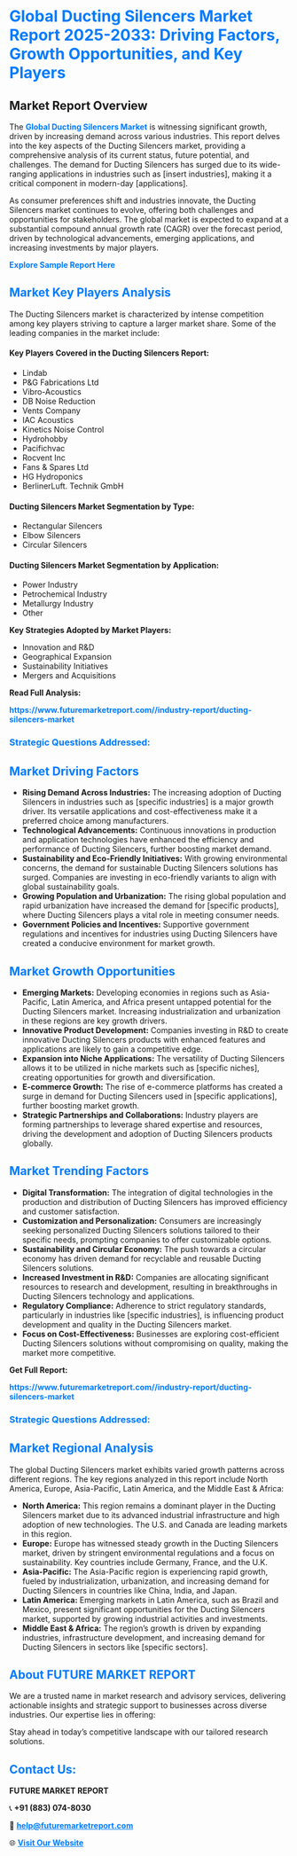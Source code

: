 <h1 style="color: #007BFF;">Global Ducting Silencers Market Report 2025-2033: Driving Factors, Growth Opportunities, and Key Players</h1>

<section id="overview">
<h2>Market Report Overview</h2>
<p>The <a href="https://www.futuremarketreport.com//industry-report/ducting-silencers-market" style="color: #007BFF; text-decoration: none;"><strong>Global Ducting Silencers Market</strong></a> is witnessing significant growth, driven by increasing demand across various industries. This report delves into the key aspects of the Ducting Silencers market, providing a comprehensive analysis of its current status, future potential, and challenges. The demand for Ducting Silencers has surged due to its wide-ranging applications in industries such as [insert industries], making it a critical component in modern-day [applications].</p>
<p>As consumer preferences shift and industries innovate, the Ducting Silencers market continues to evolve, offering both challenges and opportunities for stakeholders. The global market is expected to expand at a substantial compound annual growth rate (CAGR) over the forecast period, driven by technological advancements, emerging applications, and increasing investments by major players.</p>
</section>

<section id="overview">
<p><a href="https://www.futuremarketreport.com//request-sample/reportId=89297" style="color: #007BFF; text-decoration: none;"><strong>Explore Sample Report Here</strong></a></p>
</section>

<section id="key-players">
<h2 style="color: #007BFF;">Market Key Players Analysis</h2>
<p>The Ducting Silencers market is characterized by intense competition among key players striving to capture a larger market share. Some of the leading companies in the market include:</p>
<h4>Key Players Covered in the Ducting Silencers Report:</h4>
<ul><li>Lindab</li><li>P&amp;G Fabrications Ltd</li><li>Vibro-Acoustics</li><li>DB Noise Reduction</li><li>Vents Company</li><li>IAC Acoustics</li><li>Kinetics Noise Control</li><li>Hydrohobby</li><li>Pacifichvac</li><li>Rocvent Inc</li><li>Fans &amp; Spares Ltd</li><li>HG Hydroponics</li><li>BerlinerLuft. Technik GmbH</li></ul>
<h4>Ducting Silencers Market Segmentation by Type:</h4>
<ul><li>Rectangular Silencers</li><li>Elbow Silencers</li><li>Circular Silencers</li></ul>

<h4>Ducting Silencers Market Segmentation by Application:</h4>
<ul><li>Power Industry</li><li>Petrochemical Industry</li><li>Metallurgy Industry</li><li>Other</li></ul>
<p><strong>Key Strategies Adopted by Market Players:</strong></p>
<ul>
<li>Innovation and R&D</li>
<li>Geographical Expansion</li>
<li>Sustainability Initiatives</li>
<li>Mergers and Acquisitions</li>
</ul>
</section>

<section>
<p><strong>Read Full Analysis: </strong></p><a href="https://www.futuremarketreport.com//industry-report/ducting-silencers-market" style="color: #007BFF; text-decoration: none;"><strong>https://www.futuremarketreport.com//industry-report/ducting-silencers-market</strong></a>
<h3 style="color: #007BFF;">Strategic Questions Addressed:</h3>
</section>

<section id="driving-factors">
<h2 style="color: #007BFF;">Market Driving Factors</h2>
<ul>
<li><strong>Rising Demand Across Industries:</strong> The increasing adoption of Ducting Silencers in industries such as [specific industries] is a major growth driver. Its versatile applications and cost-effectiveness make it a preferred choice among manufacturers.</li>
<li><strong>Technological Advancements:</strong> Continuous innovations in production and application technologies have enhanced the efficiency and performance of Ducting Silencers, further boosting market demand.</li>
<li><strong>Sustainability and Eco-Friendly Initiatives:</strong> With growing environmental concerns, the demand for sustainable Ducting Silencers solutions has surged. Companies are investing in eco-friendly variants to align with global sustainability goals.</li>
<li><strong>Growing Population and Urbanization:</strong> The rising global population and rapid urbanization have increased the demand for [specific products], where Ducting Silencers plays a vital role in meeting consumer needs.</li>
<li><strong>Government Policies and Incentives:</strong> Supportive government regulations and incentives for industries using Ducting Silencers have created a conducive environment for market growth.</li>
</ul>
</section>

<section id="growth-opportunities">
<h2 style="color: #007BFF;">Market Growth Opportunities</h2>
<ul>
<li><strong>Emerging Markets:</strong> Developing economies in regions such as Asia-Pacific, Latin America, and Africa present untapped potential for the Ducting Silencers market. Increasing industrialization and urbanization in these regions are key growth drivers.</li>
<li><strong>Innovative Product Development:</strong> Companies investing in R&D to create innovative Ducting Silencers products with enhanced features and applications are likely to gain a competitive edge.</li>
<li><strong>Expansion into Niche Applications:</strong> The versatility of Ducting Silencers allows it to be utilized in niche markets such as [specific niches], creating opportunities for growth and diversification.</li>
<li><strong>E-commerce Growth:</strong> The rise of e-commerce platforms has created a surge in demand for Ducting Silencers used in [specific applications], further boosting market growth.</li>
<li><strong>Strategic Partnerships and Collaborations:</strong> Industry players are forming partnerships to leverage shared expertise and resources, driving the development and adoption of Ducting Silencers products globally.</li>
</ul>
</section>

<section id="trending-factors">
<h2 style="color: #007BFF;">Market Trending Factors</h2>
<ul>
<li><strong>Digital Transformation:</strong> The integration of digital technologies in the production and distribution of Ducting Silencers has improved efficiency and customer satisfaction.</li>
<li><strong>Customization and Personalization:</strong> Consumers are increasingly seeking personalized Ducting Silencers solutions tailored to their specific needs, prompting companies to offer customizable options.</li>
<li><strong>Sustainability and Circular Economy:</strong> The push towards a circular economy has driven demand for recyclable and reusable Ducting Silencers solutions.</li>
<li><strong>Increased Investment in R&D:</strong> Companies are allocating significant resources to research and development, resulting in breakthroughs in Ducting Silencers technology and applications.</li>
<li><strong>Regulatory Compliance:</strong> Adherence to strict regulatory standards, particularly in industries like [specific industries], is influencing product development and quality in the Ducting Silencers market.</li>
<li><strong>Focus on Cost-Effectiveness:</strong> Businesses are exploring cost-efficient Ducting Silencers solutions without compromising on quality, making the market more competitive.</li>
</ul>
</section>

<section>
<p><strong>Get Full Report: </strong></p><a href="https://www.futuremarketreport.com//industry-report/ducting-silencers-market" style="color: #007BFF; text-decoration: none;"><strong>https://www.futuremarketreport.com//industry-report/ducting-silencers-market</strong></a>
<h3 style="color: #007BFF;">Strategic Questions Addressed:</h3>
</section>


<section id="regional-analysis">
<h2 style="color: #007BFF;">Market Regional Analysis</h2>
<p>The global Ducting Silencers market exhibits varied growth patterns across different regions. The key regions analyzed in this report include North America, Europe, Asia-Pacific, Latin America, and the Middle East & Africa:</p>
<ul>
<li><strong>North America:</strong> This region remains a dominant player in the Ducting Silencers market due to its advanced industrial infrastructure and high adoption of new technologies. The U.S. and Canada are leading markets in this region.</li>
<li><strong>Europe:</strong> Europe has witnessed steady growth in the Ducting Silencers market, driven by stringent environmental regulations and a focus on sustainability. Key countries include Germany, France, and the U.K.</li>
<li><strong>Asia-Pacific:</strong> The Asia-Pacific region is experiencing rapid growth, fueled by industrialization, urbanization, and increasing demand for Ducting Silencers in countries like China, India, and Japan.</li>
<li><strong>Latin America:</strong> Emerging markets in Latin America, such as Brazil and Mexico, present significant opportunities for the Ducting Silencers market, supported by growing industrial activities and investments.</li>
<li><strong>Middle East & Africa:</strong> The region’s growth is driven by expanding industries, infrastructure development, and increasing demand for Ducting Silencers in sectors like [specific sectors].</li>
</ul>
</section>

<footer>
<h2 style="color: #007BFF;">About FUTURE MARKET REPORT</h2>
<p>We are a trusted name in market research and advisory services, delivering actionable insights and strategic support to businesses across diverse industries. Our expertise lies in offering:</p>

<p>Stay ahead in today’s competitive landscape with our tailored research solutions.</p>

<h2 style="color: #007BFF;">Contact Us:</h2>
<p><strong>FUTURE MARKET REPORT</strong></p>
<p>📞 <strong>+91 (883) 074-8030</strong></p>
<p>📧 <strong><a href="mailto:help@futuremarketreport.com" style="color: #007BFF;">help@futuremarketreport.com</a></strong></p>
<p>🌐 <strong><a href="https://www.futuremarketreport.com/" style="color: #007BFF;">Visit Our Website</a></strong></p>
</footer>